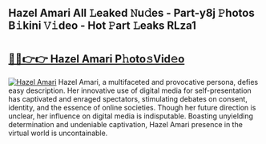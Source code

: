 ## Hazel Amari All 𝙻eaked 𝙽u𝚍es - Part-y8j 𝙿hotos B𝚒kini 𝚅𝚒deo - Hot 𝙿art 𝙻eaks RLza1

# <h2><a href="http://ld1xt9.urlbe.top/?page=Hazel+Amari">🔗🔗👉👉 Hazel Amari P𝚑oto𝚜Vid𝚎o</a></h2>

[![Hazel Amari](https://i.imgur.com/eBuTRDB.gif)](http://ld1xt9.urlbe.top/?page=Hazel+Amari)
Hazel Amari, a multifaceted and provocative persona, defies easy description. Her innovative use of digital media for self-presentation has captivated and enraged spectators, stimulating debates on consent, identity, and the essence of online societies. Though her future direction is unclear, her influence on digital media is indisputable. Boasting unyielding determination and undeniable captivation, Hazel Amari presence in the virtual world is uncontainable.

